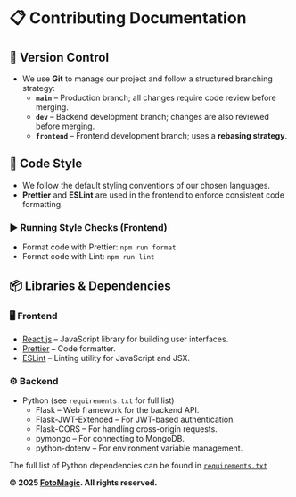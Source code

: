 # 📋 Contributing Documentation

## 🔧 Version Control

- We use **Git** to manage our project and follow a structured branching strategy:
  - **`main`** – Production branch; all changes require code review before merging.
  - **`dev`** – Backend development branch; changes are also reviewed before merging.
  - **`frontend`** – Frontend development branch; uses a **rebasing strategy**.

## 🎨 Code Style

- We follow the default styling conventions of our chosen languages.
- **Prettier** and **ESLint** are used in the frontend to enforce consistent code formatting.

### ▶️ Running Style Checks (Frontend)

- Format code with Prettier:
  ```npm run format```
- Format code with Lint:
  ```npm run lint```

## 📦 Libraries & Dependencies

### 🖥️ Frontend
- [React.js](https://reactjs.org/) – JavaScript library for building user interfaces.
- [Prettier](https://prettier.io/) – Code formatter.
- [ESLint](https://eslint.org/) – Linting utility for JavaScript and JSX.

### ⚙️ Backend
- Python (see `requirements.txt` for full list)
  - Flask – Web framework for the backend API.
  - Flask-JWT-Extended – For JWT-based authentication.
  - Flask-CORS – For handling cross-origin requests.
  - pymongo – For connecting to MongoDB.
  - python-dotenv – For environment variable management.

The full list of Python dependencies can be found in [`requirements.txt`](../backend/requirements.txt)

**© 2025 [FotoMagic](https://ambitious-dune-0f7fde21e.6.azurestaticapps.net/). All rights reserved.**
